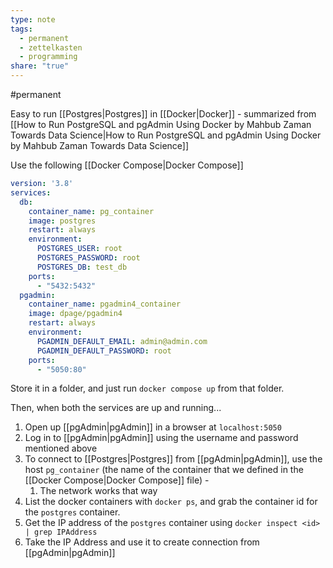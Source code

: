 ```yaml
---
type: note
tags:
  - permanent
  - zettelkasten
  - programming
share: "true"
---
```

#permanent


Easy to run [[Postgres|Postgres]] in [[Docker|Docker]] - summarized from [[How to Run PostgreSQL and pgAdmin Using Docker  by Mahbub Zaman  Towards Data Science|How to Run PostgreSQL and pgAdmin Using Docker  by Mahbub Zaman  Towards Data Science]]

Use the following [[Docker Compose|Docker Compose]] 
```yml
version: '3.8'
services:
  db:
    container_name: pg_container
    image: postgres
    restart: always
    environment:
      POSTGRES_USER: root
      POSTGRES_PASSWORD: root
      POSTGRES_DB: test_db
    ports:
      - "5432:5432"
  pgadmin:
    container_name: pgadmin4_container
    image: dpage/pgadmin4
    restart: always
    environment:
      PGADMIN_DEFAULT_EMAIL: admin@admin.com
      PGADMIN_DEFAULT_PASSWORD: root
    ports:
      - "5050:80"
```

Store it in a folder, and just run `docker compose up` from that folder. 

Then, when both the services are up and running...
1. Open up [[pgAdmin|pgAdmin]] in a browser at `localhost:5050`
2. Log in to [[pgAdmin|pgAdmin]] using the username and password mentioned above 
3. To connect to [[Postgres|Postgres]] from [[pgAdmin|pgAdmin]], use the host `pg_container` (the name of the container that we defined in the [[Docker Compose|Docker Compose]] file) - 
	1. The network works that way
4. List the docker containers with `docker ps`, and grab the container id for the `postgres` container. 
5. Get the IP address of the `postgres` container using `docker inspect <id> | grep IPAddress`
6. Take the IP Address and use it to create connection from [[pgAdmin|pgAdmin]]